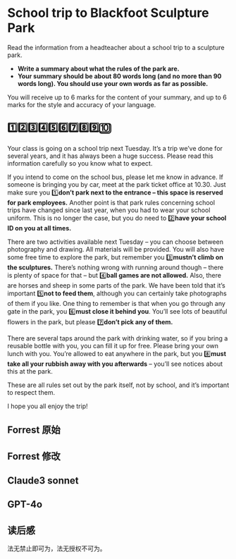 # School trip to Blackfoot Sculpture Park
Read the information from a headteacher about a school trip to a sculpture park.
- **Write a summary about what the rules of the park are.**
- **Your summary should be about 80 words long (and no more than 90 words long). You
should use your own words as far as possible.**

You will receive up to 6 marks for the content of your summary, and up to 6 marks for the style and
accuracy of your language.

## 1️⃣2️⃣3️⃣4️⃣5️⃣6️⃣7️⃣8️⃣9️⃣🔟
Your class is going on a school trip next Tuesday. It’s a trip we’ve done for several years, and it has always been a huge success.
Please read this information carefully so you know what to expect.

If you intend to come on the school bus, please let me know in advance. If someone is bringing you by car, meet at the park ticket office at 10.30. Just make sure you 1️⃣**don’t park next to the entrance – this space is reserved for park employees.** Another point is that park rules concerning school trips have changed since last year, when you had to wear your school uniform. This is no longer the case, but you do need to 2️⃣**have your school ID on you at all times.**

There are two activities available next Tuesday – you can choose between photography and drawing. All materials will be provided. You will also have some free time to explore the park, but remember you 3️⃣**mustn’t climb on the sculptures.** There’s nothing wrong with running around though – there is plenty of space for that – but 4️⃣**ball games are not allowed.** Also, there are horses and sheep in some parts of the park. We have been told that it’s important 5️⃣**not to feed them**, although you can certainly take photographs of them if you like. One thing to remember is that when you go through any gate in the park, you 6️⃣**must close it behind you**. You’ll see lots of beautiful flowers in the park, but please 7️⃣**don’t pick any of them.** 

There are several taps around the park with drinking water, so if you bring a reusable bottle with you, you can fill it up for free. Please bring your own lunch with you. You’re allowed to eat anywhere in the park, but you 8️⃣**must take all your rubbish away with you afterwards** – you’ll see notices about this at the park.

These are all rules set out by the park itself, not by school, and it’s important to respect them.

I hope you all enjoy the trip!

## Forrest 原始

## Forrest 修改

## Claude3 sonnet﻿

## GPT-4o

## 读后感
法无禁止即可为，法无授权不可为。
